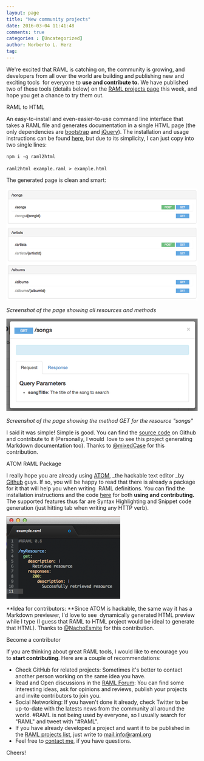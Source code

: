 ```yaml
---
layout: page
title: "New community projects"
date: 2016-03-04 11:41:48
comments: true
categories : [Uncategorized]
author: Norberto L. Herz
tag:
---
```


We're excited that RAML is catching on, the community is growing, and developers from all over the world are building and publishing new and exciting tools  for everyone to **use and contribute to.** We have published two of these tools (details below) on the [RAML projects page](http://raml.org/projects) this week, and hope you get a chance to try them out.

RAML to HTML

An easy-to-install and even-easier-to-use command line interface that takes a RAML file and generates documentation in a single HTML page (the only dependencies are [bootstrap](http://getbootstrap.com/) and [jQuery](http://jquery.com/)). The installation and usage instructions can be found [here](https://www.npmjs.org/package/raml2html), but due to its simplicity, I can just copy into two single lines:

    npm i -g raml2html

    raml2html example.raml > example.html

The generated page is clean and smart:

![Screen-Shot-2014-04-04-at-8.55.45-PM.png](/post_images/Screen-Shot-2014-04-04-at-8.55.45-PM.png "Screen-Shot-2014-04-04-at-8.55.45-PM.png")

_Screenshot of the page showing all resources and methods_

![Screen-Shot-2014-04-04-at-8.56.07-PM.png](/post_images/Screen-Shot-2014-04-04-at-8.56.07-PM.png "Screen-Shot-2014-04-04-at-8.56.07-PM.png")

_Screenshot of the page showing the method GET for the resource "songs"_

I said it was simple! Simple is good. You can find the [source code](https://github.com/kevinrenskers/raml2html) on Github and contribute to it (Personally, I would  love to see this project generating Markdown documentation too). Thanks to [@mixedCase](https://twitter.com/mixedCase) for this contribution.

ATOM RAML Package

I really hope you are already using [ATOM](https://atom.io/), _the hackable text editor _by [Github](https://github.com/) guys. If so, you will be happy to read that there is already a package for it that will help you when writing  RAML definitions. You can find the installation instructions and the code [here](https://github.com/n4ch03/atom-raml) for both **using and contributing.** The supported features thus far are Syntax Highlighting and Snippet code generation (just hitting tab when writing any HTTP verb).

[![Screen-Shot-2014-04-04-at-9.19.16-PM-300x217.png](/post_images/Screen-Shot-2014-04-04-at-9.19.16-PM-300x217.png "Screen-Shot-2014-04-04-at-9.19.16-PM-300x217.png")](/post_images/Screen-Shot-2014-04-04-at-9.19.16-PM.png)

**Idea for contributors: **Since ATOM is hackable, the same way it has a Markdown previewer, I'd love to see  dynamically generated HTML preview while I type (I guess that RAML to HTML project would be ideal to generate that HTML). Thanks to [@NachoEsmite](https://twitter.com/NachoEsmite) for this contribution.

Become a contributor

If you are thinking about great RAML tools, I would like to encourage you to **start contributing**. Here are a couple of recommendations:

*   Check GitHub for related projects: Sometimes it's better to contact another person working on the same idea you have.
*   Read and Open discussions in the [RAML Forum](http://forums.raml.org): You can find some interesting ideas, ask for opinions and reviews, publish your projects and invite contributors to join you.
*   Social Networking: If you haven't done it already, check Twitter to be up-to-date with the latests news from the community all around the world. #RAML is not being used by everyone, so I usually search for "RAML" and tweet with "#RAML".
*   If you have already developed a project and want it to be published in the [RAML projects list](http://raml.org/projects.html), just write to [mail:info@raml.org](info@raml.org)
*   Feel free to [contact me](http://twitter.com/nohorbee), if you have questions.

Cheers!